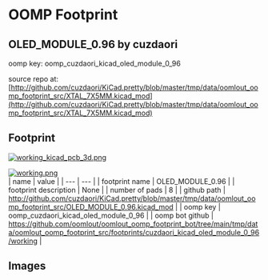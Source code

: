 # OOMP Footprint  
## OLED_MODULE_0.96  by cuzdaori  
  
oomp key: oomp_cuzdaori_kicad_oled_module_0_96  
  
source repo at: [http://github.com/cuzdaori/KiCad.pretty/blob/master/tmp/data/oomlout_oomp_footprint_src/XTAL_7X5MM.kicad_mod](http://github.com/cuzdaori/KiCad.pretty/blob/master/tmp/data/oomlout_oomp_footprint_src/XTAL_7X5MM.kicad_mod)  
## Footprint  
  
[![working_kicad_pcb_3d.png](working_kicad_pcb_3d_600.png)](working_kicad_pcb_3d.png)  
  
[![working.png](working_600.png)](working.png)  
| name | value | 
| --- | --- | 
| footprint name | OLED_MODULE_0.96 | 
| footprint description | None | 
| number of pads | 8 | 
| github path | http://github.com/cuzdaori/KiCad.pretty/blob/master/tmp/data/oomlout_oomp_footprint_src/OLED_MODULE_0.96.kicad_mod | 
| oomp key | oomp_cuzdaori_kicad_oled_module_0_96 | 
| oomp bot github | https://github.com/oomlout/oomlout_oomp_footprint_bot/tree/main/tmp/data/oomlout_oomp_footprint_src/footprints/cuzdaori_kicad_oled_module_0_96/working | 
## Images  
